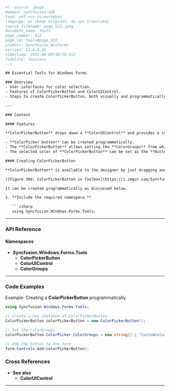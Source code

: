 ```html
<!--source: image
domain: syncfusion-sdk
task: pdf-ocr-to-markdown
language: en (keep original; do not translate)
source_filename: page_522.jpeg
document_name: tools
page_number: 522
page_id: tools#page_522
product: Syncfusion Winforms
version: 11.4.0.26
timestamp: 2025-08-09T10:18:41Z
fidelity: lossless
-->

## Essential Tools for Windows Forms

### Overview
- User interfaces for color selection.
- Features of ColorPickerButton and ColorUIControl.
- Steps to create ColorPickerButton, both visually and programmatically.

---

### Content

#### Features

**ColorPickerButton** drops down a **ColorUIControl** and provides a standard user interface for selecting colors.

- **ColorPicker button** can be created programmatically.
- The **ColorPickerButton** allows setting the **ColorGroups** from which the color can be selected.
- The selected color of **ColorPickerButton** can be set as the **Button's backcolor** and **Button's Text value**.

#### Creating ColorPickerButton

**ColorPickerButton** is available to the designer by just dragging and dropping the **ColorPickerButton** from the toolbox onto the form.

![Figure 308: ColorPickerButton in Toolbox](https://i.imgur.com/Syncfusion_Toolbox.png)

It can be created programmatically as discussed below.

1. **Include the required namespace.**

   ```csharp
   using Syncfusion.Windows.Forms.Tools;
   ```

---

### API Reference

#### Namespaces

- **Syncfusion.Windows.Forms.Tools**
  - **ColorPickerButton**
  - **ColorUIControl**
  - **ColorGroups**

---

### Code Examples

Example: Creating a **ColorPickerButton** programmatically.

```csharp
using Syncfusion.Windows.Forms.Tools;

// Create a new instance of ColorPickerButton
ColorPickerButton colorPickerButton = new ColorPickerButton();

// Set the ColorGroups
colorPickerButton.ColorPicker.ColorGroups = new string[] { "CustomColors", "StandardColors" };

// Add the button to the form
form.Controls.Add(colorPickerButton);
```

### Cross References

- **See also**
  - **ColorUIControl**

---

<!-- tags: [syncfusion, winforms, colorpickerbutton, coloruicontrol] keywords: [windows forms, color selection, programmatically, designer, toolbox, namespace, controlcreation, api, visual studio] -->
```